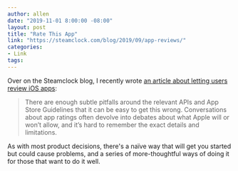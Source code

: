 ```yaml
---
author: allen
date: "2019-11-01 8:00:00 -08:00"
layout: post
title: "Rate This App"
link: "https://steamclock.com/blog/2019/09/app-reviews/"
categories:
- Link
tags:
---
```


Over on the Steamclock blog, I recently wrote [an article about letting users review iOS apps](https://steamclock.com/blog/2019/09/app-reviews/):

> There are enough subtle pitfalls around the relevant APIs and App Store Guidelines that it can be easy to get this wrong. Conversations about app ratings often devolve into debates about what Apple will or won’t allow, and it’s hard to remember the exact details and limitations.

As with most product decisions, there's a naïve way that will get you started but could cause problems, and a series of more-thoughtful ways of doing it for those that want to do it well.
